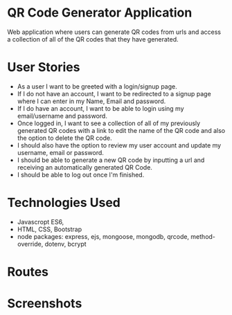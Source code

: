 # QR Code Generator Application

Web application where users can generate QR codes from urls and access a collection of all of the QR codes that they have generated. 

# User Stories
- As a user I want to be greeted with a login/signup page. 
- If I do not have an account, I want to be redirected to a signup page where I can enter in my Name, Email and password. 
- If I do have an account, I want to be able to login using my email/username and password. 
- Once logged in, I want to see a collection of all of my previously generated QR codes with a link to edit the name of the QR code and also the option to delete the QR code.
- I should also have the option to review my user account and update my username, email or password. 
- I should be able to generate a new QR code by inputting a url and receiving an automatically generated QR Code. 
- I should be able to log out once I'm finished. 

# Technologies Used
- Javascropt ES6,
- HTML, CSS, Bootstrap
- node packages: express, ejs, mongoose, mongodb, qrcode, method-override, dotenv, bcrypt

# Routes



# Screenshots


